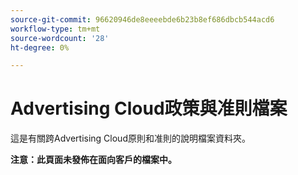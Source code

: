 ```yaml
---
source-git-commit: 96620946de8eeeebde6b23b8ef686dbcb544acd6
workflow-type: tm+mt
source-wordcount: '28'
ht-degree: 0%

---
```

# Advertising Cloud政策與准則檔案

這是有關跨Advertising Cloud原則和准則的說明檔案資料夾。

**注意：此頁面未發佈在面向客戶的檔案中。**
